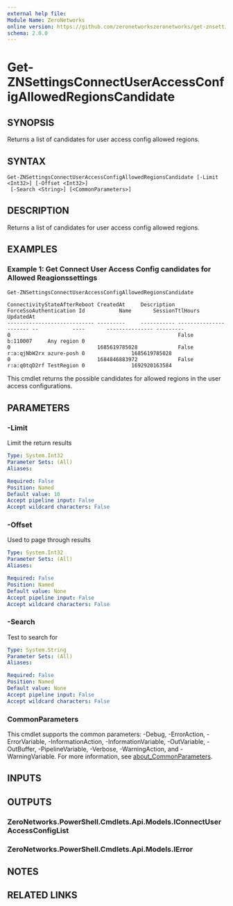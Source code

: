 ```yaml
---
external help file:
Module Name: ZeroNetworks
online version: https://github.com/zeronetworkszeronetworks/get-znsettingsconnectuseraccessconfigallowedregionscandidate
schema: 2.0.0
---
```


# Get-ZNSettingsConnectUserAccessConfigAllowedRegionsCandidate

## SYNOPSIS
Returns a list of candidates for user access config allowed regions.

## SYNTAX

```
Get-ZNSettingsConnectUserAccessConfigAllowedRegionsCandidate [-Limit <Int32>] [-Offset <Int32>]
 [-Search <String>] [<CommonParameters>]
```

## DESCRIPTION
Returns a list of candidates for user access config allowed regions.

## EXAMPLES

### Example 1: Get Connect User Access Config candidates for Allowed Reagionssettings
```powershell
Get-ZNSettingsConnectUserAccessConfigAllowedRegionsCandidate
```

```output
ConnectivityStateAfterReboot CreatedAt     Description ForceSsoAuthentication Id           Name       SessionTtlHours UpdatedAt
---------------------------- ---------     ----------- ---------------------- --           ----       --------------- ---------
0                                                      False                  b:110007     Any region 0               
0                            1685619785028             False                  r:a:qjNbW2rx azure-posh 0               1685619785028
0                            1684846883972             False                  r:a:q0tqD2rf TestRegion 0               1692920163584            
```

This cmdlet returns the possible candidates for allowed regions in the user access configurations.

## PARAMETERS

### -Limit
Limit the return results

```yaml
Type: System.Int32
Parameter Sets: (All)
Aliases:

Required: False
Position: Named
Default value: 10
Accept pipeline input: False
Accept wildcard characters: False
```

### -Offset
Used to page through results

```yaml
Type: System.Int32
Parameter Sets: (All)
Aliases:

Required: False
Position: Named
Default value: None
Accept pipeline input: False
Accept wildcard characters: False
```

### -Search
Test to search for

```yaml
Type: System.String
Parameter Sets: (All)
Aliases:

Required: False
Position: Named
Default value: None
Accept pipeline input: False
Accept wildcard characters: False
```

### CommonParameters
This cmdlet supports the common parameters: -Debug, -ErrorAction, -ErrorVariable, -InformationAction, -InformationVariable, -OutVariable, -OutBuffer, -PipelineVariable, -Verbose, -WarningAction, and -WarningVariable. For more information, see [about_CommonParameters](http://go.microsoft.com/fwlink/?LinkID=113216).

## INPUTS

## OUTPUTS

### ZeroNetworks.PowerShell.Cmdlets.Api.Models.IConnectUserAccessConfigList

### ZeroNetworks.PowerShell.Cmdlets.Api.Models.IError

## NOTES

## RELATED LINKS

